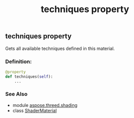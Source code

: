 ﻿---
title: techniques property
second_title: Aspose.3D for Python via .NET API References
description: 
type: docs
weight: 160
url: /python-net/aspose.threed.shading/shadermaterial/techniques/
is_root: false
---

## techniques property


Gets all available techniques defined in this material.
### Definition:
```python
@property
def techniques(self):
    ...
```

### See Also
* module [aspose.threed.shading](../../)
* class [ShaderMaterial](/3d/python-net/aspose.threed.shading/shadermaterial)
